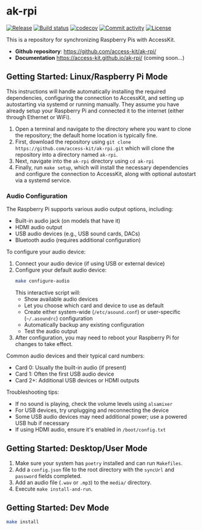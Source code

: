 # ak-rpi

[![Release](https://img.shields.io/github/v/release/access-kit/ak-rpi)](https://img.shields.io/github/v/release/access-kit/ak-rpi)
[![Build status](https://img.shields.io/github/actions/workflow/status/access-kit/ak-rpi/main.yml?branch=main)](https://github.com/access-kit/ak-rpi/actions/workflows/main.yml?query=branch%3Amain)
[![codecov](https://codecov.io/gh/access-kit/ak-rpi/branch/main/graph/badge.svg)](https://codecov.io/gh/access-kit/ak-rpi)
[![Commit activity](https://img.shields.io/github/commit-activity/m/access-kit/ak-rpi)](https://img.shields.io/github/commit-activity/m/access-kit/ak-rpi)
[![License](https://img.shields.io/github/license/access-kit/ak-rpi)](https://img.shields.io/github/license/access-kit/ak-rpi)

This is a repository for synchronizing Raspberry Pis with AccessKit.

- **Github repository**: <https://github.com/access-kit/ak-rpi/>
- **Documentation** <https://access-kit.github.io/ak-rpi/> (coming soon...)

## Getting Started: Linux/Raspberry Pi Mode

This instructions will handle automatically installing the required dependencies, configuring the connection to AccessKit, and setting up autostarting via systemd or running manually. They assume you have already setup your Raspberry Pi and connected it to the internet (either through Ethernet or WiFi).

1. Open a terminal and navigate to the directory where you want to clone the repository; the default home location is typically fine.
1. First, download the repository using `git clone https://github.com/access-kit/ak-rpi.git` which will clone the repository into a directory named `ak-rpi`.
1. Next, navigate into the `ak-rpi` directory using `cd ak-rpi`
1. Finally, run `make setup`, which will install the necessary dependencies and configure the connection to AccessKit, along with optional autostart via a systemd service.

### Audio Configuration

The Raspberry Pi supports various audio output options, including:

- Built-in audio jack (on models that have it)
- HDMI audio output
- USB audio devices (e.g., USB sound cards, DACs)
- Bluetooth audio (requires additional configuration)

To configure your audio device:

1. Connect your audio device (if using USB or external device)
1. Configure your default audio device:
   ```bash
   make configure-audio
   ```
   This interactive script will:
   - Show available audio devices
   - Let you choose which card and device to use as default
   - Create either system-wide (`/etc/asound.conf`) or user-specific (`~/.asoundrc`) configuration
   - Automatically backup any existing configuration
   - Test the audio output
1. After configuration, you may need to reboot your Raspberry Pi for changes to take effect.

Common audio devices and their typical card numbers:

- Card 0: Usually the built-in audio (if present)
- Card 1: Often the first USB audio device
- Card 2+: Additional USB devices or HDMI outputs

Troubleshooting tips:

- If no sound is playing, check the volume levels using `alsamixer`
- For USB devices, try unplugging and reconnecting the device
- Some USB audio devices may need additional power; use a powered USB hub if necessary
- If using HDMI audio, ensure it's enabled in `/boot/config.txt`

## Getting Started: Desktop/User Mode

1. Make sure your system has `poetry` installed and can run `Makefiles`.
1. Add a `config.json` file to the root directory with the `syncUrl` and `password` fields completed.
1. Add an audio file (`.wav` or `.mp3`) to the `media/` directory.
1. Execute `make install-and-run`.

## Getting Started: Dev Mode

```bash
make install
```
